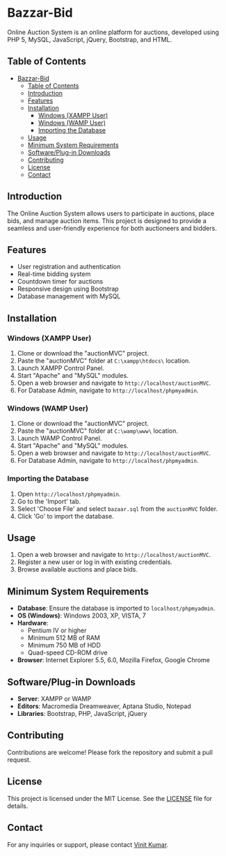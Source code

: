 # Bazzar-Bid

Online Auction System is an online platform for auctions, developed using PHP 5, MySQL, JavaScript, jQuery, Bootstrap, and HTML.

## Table of Contents

- [Bazzar-Bid](#bazzar-bid)
	- [Table of Contents](#table-of-contents)
	- [Introduction](#introduction)
	- [Features](#features)
	- [Installation](#installation)
		- [Windows (XAMPP User)](#windows-xampp-user)
		- [Windows (WAMP User)](#windows-wamp-user)
		- [Importing the Database](#importing-the-database)
	- [Usage](#usage)
	- [Minimum System Requirements](#minimum-system-requirements)
	- [Software/Plug-in Downloads](#softwareplug-in-downloads)
	- [Contributing](#contributing)
	- [License](#license)
	- [Contact](#contact)

## Introduction

The Online Auction System allows users to participate in auctions, place bids, and manage auction items. This project is designed to provide a seamless and user-friendly experience for both auctioneers and bidders.

## Features

- User registration and authentication
- Real-time bidding system
- Countdown timer for auctions
- Responsive design using Bootstrap
- Database management with MySQL

## Installation

### Windows (XAMPP User)

1. Clone or download the "auctionMVC" project.
2. Paste the "auctionMVC" folder at `C:\xampp\htdocs\` location.
3. Launch XAMPP Control Panel.
4. Start "Apache" and "MySQL" modules.
5. Open a web browser and navigate to `http://localhost/auctionMVC`.
6. For Database Admin, navigate to `http://localhost/phpmyadmin`.

### Windows (WAMP User)

1. Clone or download the "auctionMVC" project.
2. Paste the "auctionMVC" folder at `C:\wamp\www\` location.
3. Launch WAMP Control Panel.
4. Start "Apache" and "MySQL" modules.
5. Open a web browser and navigate to `http://localhost/auctionMVC`.
6. For Database Admin, navigate to `http://localhost/phpmyadmin`.

### Importing the Database

1. Open `http://localhost/phpmyadmin`.
2. Go to the 'Import' tab.
3. Select 'Choose File' and select `bazaar.sql` from the `auctionMVC` folder.
4. Click 'Go' to import the database.

## Usage

1. Open a web browser and navigate to `http://localhost/auctionMVC`.
2. Register a new user or log in with existing credentials.
3. Browse available auctions and place bids.

## Minimum System Requirements

- **Database**: Ensure the database is imported to `localhost/phpmyadmin`.
- **OS (Windows)**: Windows 2003, XP, VISTA, 7
- **Hardware**:
  - Pentium IV or higher
  - Minimum 512 MB of RAM
  - Minimum 750 MB of HDD
  - Quad-speed CD-ROM drive
- **Browser**: Internet Explorer 5.5, 6.0, Mozilla Firefox, Google Chrome

## Software/Plug-in Downloads

- **Server**: XAMPP or WAMP
- **Editors**: Macromedia Dreamweaver, Aptana Studio, Notepad
- **Libraries**: Bootstrap, PHP, JavaScript, jQuery

## Contributing

Contributions are welcome! Please fork the repository and submit a pull request.

## License

This project is licensed under the MIT License. See the [LICENSE](LICENSE) file for details.

## Contact

For any inquiries or support, please contact [Vinit Kumar](https://github.com/vinitKr).
